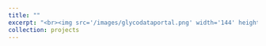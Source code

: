 ```yaml
---
title: ""
excerpt: "<br><img src='/images/glycodataportal.png' width='144' height='168' style='float:left'> <img src='/images/white_bar.png' style='float:left'> GlyCoDataPortal is a database to facilitate glycan syntax transformation thereby speeds up the extraction of integrative insight. It bridges the gaps left by inconsistently identified glycans across datasets and tremendously enriching the information content of the data. It's a private GitHub repo for lab use only."
collection: projects
---
```

